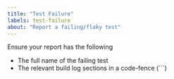 ```yaml
---
title: "Test Failure"
labels: test-failure
about: "Report a failing/flaky test"
---
```


Ensure your report has the following
* The full name of the failing test
* The relevant build log sections in a code-fence (```)